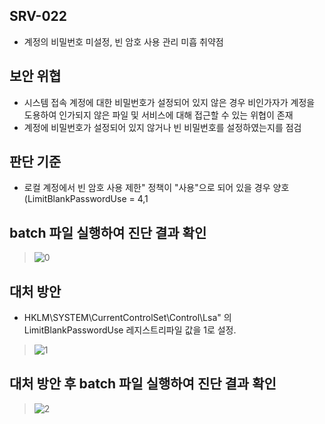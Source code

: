 ## SRV-022
- 계정의 비밀번호 미설정, 빈 암호 사용 관리 미흡 취약점

## 보안 위협
- 시스템 접속 계정에 대한 비밀번호가 설정되어 있지 않은 경우 비인가자가 계정을 도용하여 인가되지 않은 파일 및 서비스에 대해 접근할 수 있는 위협이 존재
- 계정에 비밀번호가 설정되어 있지 않거나 빈 비밀번호를 설정하였는지를 점검

## 판단 기준
- 로컬 계정에서 빈 암호 사용 제한" 정책이 "사용"으로 되어 있을 경우 양호(LimitBlankPasswordUse = 4,1

## batch 파일 실행하여 진단 결과 확인
> ![0](https://github.com/hanmin0512/batch_SRV-022/assets/37041208/7c3849f6-12b4-44df-93cb-0777806e1184)

## 대처 방안
- HKLM\SYSTEM\CurrentControlSet\Control\Lsa" 의 LimitBlankPasswordUse 레지스트리파일 값을 1로 설정.
> ![1](https://github.com/hanmin0512/batch_SRV-022/assets/37041208/fc6f2742-283e-42a2-8d2d-4872b845bda0)

## 대처 방안 후 batch 파일 실행하여 진단 결과 확인
>![2](https://github.com/hanmin0512/batch_SRV-022/assets/37041208/ee595fca-4319-400a-a5dc-3b4f6c2b7ab2)


